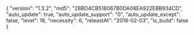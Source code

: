 {
  "version": "1.3.2",
  "md5": "28BD4CB518067B0DA08EA922EBB934CD",
  "auto_update": true,
  "auto_update_support": "0",
  "auto_update_except": false,
  "level": 18,
  "necessity": 6,
  "releastAt": "2018-02-03",
  "is_build": false
}
